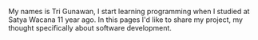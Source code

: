 My names is Tri Gunawan, I start learning programming when I studied at Satya Wacana 11 year ago.
In this pages I'd like to share my project, my thought specifically about software development.
